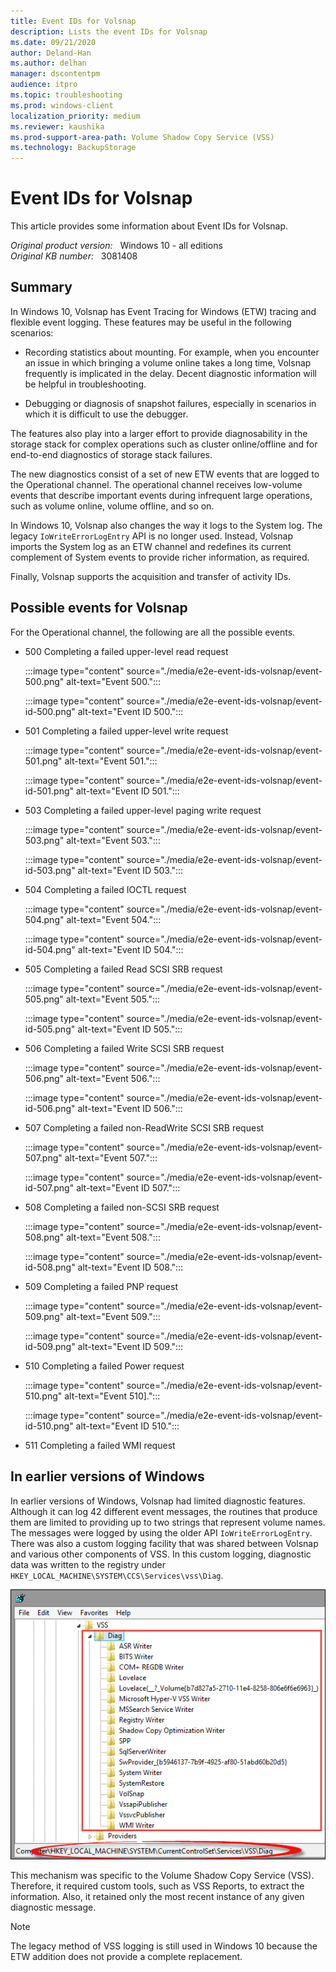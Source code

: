 ```yaml
---
title: Event IDs for Volsnap 
description: Lists the event IDs for Volsnap 
ms.date: 09/21/2020
author: Deland-Han
ms.author: delhan 
manager: dscontentpm
audience: itpro
ms.topic: troubleshooting
ms.prod: windows-client
localization_priority: medium
ms.reviewer: kaushika
ms.prod-support-area-path: Volume Shadow Copy Service (VSS)
ms.technology: BackupStorage
---
```

# Event IDs for Volsnap

This article provides some information about Event IDs for Volsnap.

_Original product version:_ &nbsp; Windows 10 - all editions  
_Original KB number:_ &nbsp; 3081408

## Summary

In Windows 10, Volsnap has Event Tracing for Windows (ETW) tracing and flexible event logging. These features may be useful in the following scenarios:

- Recording statistics about mounting. For example, when you encounter an issue in which bringing a volume online takes a long time, Volsnap frequently is implicated in the delay. Decent diagnostic information will be helpful in troubleshooting.

- Debugging or diagnosis of snapshot failures, especially in scenarios in which it is difficult to use the debugger.

The features also play into a larger effort to provide diagnosability in the storage stack for complex operations such as cluster online/offline and for end-to-end diagnostics of storage stack failures.

The new diagnostics consist of a set of new ETW events that are logged to the Operational channel. The operational channel receives low-volume events that describe important events during infrequent large operations, such as volume online, volume offline, and so on.

In Windows 10, Volsnap also changes the way it logs to the System log. The legacy `IoWriteErrorLogEntry` API is no longer used. Instead, Volsnap imports the System log as an ETW channel and redefines its current complement of System events to provide richer information, as required.

Finally, Volsnap supports the acquisition and transfer of activity IDs.

## Possible events for Volsnap

For the Operational channel, the following are all the possible events.

- 500 Completing a failed upper-level read request

    :::image type="content" source="./media/e2e-event-ids-volsnap/event-500.png" alt-text="Event 500.":::

    :::image type="content" source="./media/e2e-event-ids-volsnap/event-id-500.png" alt-text="Event ID 500.":::

- 501 Completing a failed upper-level write request

    :::image type="content" source="./media/e2e-event-ids-volsnap/event-501.png" alt-text="Event 501.":::

    :::image type="content" source="./media/e2e-event-ids-volsnap/event-id-501.png" alt-text="Event ID 501.":::

- 503 Completing a failed upper-level paging write request

    :::image type="content" source="./media/e2e-event-ids-volsnap/event-503.png" alt-text="Event 503.":::

    :::image type="content" source="./media/e2e-event-ids-volsnap/event-id-503.png" alt-text="Event ID 503.":::

- 504 Completing a failed IOCTL request

    :::image type="content" source="./media/e2e-event-ids-volsnap/event-504.png" alt-text="Event 504.":::

    :::image type="content" source="./media/e2e-event-ids-volsnap/event-id-504.png" alt-text="Event ID 504.":::

- 505 Completing a failed Read SCSI SRB request

    :::image type="content" source="./media/e2e-event-ids-volsnap/event-505.png" alt-text="Event 505.":::

    :::image type="content" source="./media/e2e-event-ids-volsnap/event-id-505.png" alt-text="Event ID 505.":::

- 506 Completing a failed Write SCSI SRB request

    :::image type="content" source="./media/e2e-event-ids-volsnap/event-506.png" alt-text="Event 506.":::

    :::image type="content" source="./media/e2e-event-ids-volsnap/event-id-506.png" alt-text="Event ID 506.":::

- 507 Completing a failed non-ReadWrite SCSI SRB request

    :::image type="content" source="./media/e2e-event-ids-volsnap/event-507.png" alt-text="Event 507.":::

    :::image type="content" source="./media/e2e-event-ids-volsnap/event-id-507.png" alt-text="Event ID 507.":::

- 508 Completing a failed non-SCSI SRB request

    :::image type="content" source="./media/e2e-event-ids-volsnap/event-508.png" alt-text="Event 508.":::

    :::image type="content" source="./media/e2e-event-ids-volsnap/event-id-508.png" alt-text="Event ID 508.":::
- 509 Completing a failed PNP request

    :::image type="content" source="./media/e2e-event-ids-volsnap/event-509.png" alt-text="Event 509.":::

    :::image type="content" source="./media/e2e-event-ids-volsnap/event-id-509.png" alt-text="Event ID 509.":::

- 510 Completing a failed Power request

    :::image type="content" source="./media/e2e-event-ids-volsnap/event-510.png" alt-text="Event 510].":::

    :::image type="content" source="./media/e2e-event-ids-volsnap/event-id-510.png" alt-text="Event ID 510.":::

- 511 Completing a failed WMI request  

## In earlier versions of Windows

In earlier versions of Windows, Volsnap had limited diagnostic features. Although it can log 42 different event messages, the routines that produce them are limited to providing up to two strings that represent volume names. The messages were logged by using the older API `IoWriteErrorLogEntry`. There was also a custom logging facility that was shared between Volsnap and various other components of VSS. In this custom logging, diagnostic data was written to the registry under `HKEY_LOCAL_MACHINE\SYSTEM\CCS\Services\vss\Diag`.

![Registry key image](./media/e2e-event-ids-volsnap/registry-key.png)

This mechanism was specific to the Volume Shadow Copy Service (VSS). Therefore, it required custom tools, such as VSS Reports, to extract the information. Also, it retained only the most recent instance of any given diagnostic message.

> [!NOTE]
> The legacy method of VSS logging is still used in Windows 10 because the ETW addition does not provide a complete replacement.
